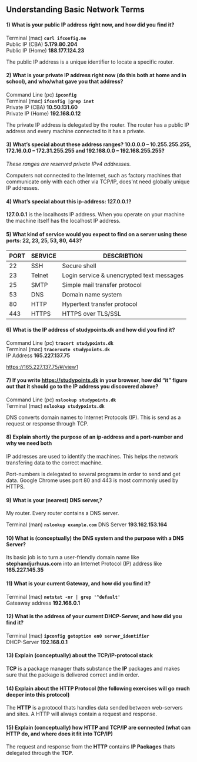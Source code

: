 ## Understanding Basic Network Terms

#### 1) What is your public IP address right now, and how did you find it?

Terminal (mac) **`curl ifconfig.me`**  
Public IP (CBA) **5.179.80.204**  
Public IP (Home) **188.177.124.23**

The public IP address is a unique identifier to locate a specific router.

#### 2) What is your private IP address right now (do this both at home and in school), and who/what gave you that address?

Command Line (pc) **```ipconfig```**  
Terminal (mac) **```ifconfig |grep inet```**  
Private IP (CBA) **10.50.131.60**  
Private IP (Home) **192.168.0.12**

The private IP address is delegated by the router. The router has a public IP address and every machine connected to it has a private.


#### 3) What’s special about these address ranges? 10.0.0.0 – 10.255.255.255, 172.16.0.0 – 172.31.255.255 and 192.168.0.0 – 192.168.255.255?

*These ranges are reserved private IPv4 addresses.* 

Computers not connected to the Internet, such as factory machines that communicate only with each other via TCP/IP, does'nt need globally unique IP addresses.

#### 4) What’s special about this ip-address: 127.0.0.1?

**127.0.0.1** is the localhosts IP address. When you operate on your machine the machine itself has the localhost IP address.

#### 5) What kind of service would you expect to find on a server using these ports: 22, 23, 25, 53, 80, 443?

| PORT | SERVICE | DESCRIBTION |
| - | - | - |
| 22 | SSH | Secure shell |
| 23 | Telnet | Login service & unencrypted text messages |
| 25 | SMTP | Simple mail transfer protocol |
| 53 | DNS | Domain name system |
| 80 | HTTP | Hypertext transfer protocol |
| 443 | HTTPS | HTTPS over TLS/SSL |

#### 6) What is the IP address of studypoints.dk and how did you find it?

Command Line (pc) **```tracert studypoints.dk```**  
Terminal (mac) **```traceroute studypoints.dk```**  
IP Address **165.227.137.75**

https://165.227.137.75/#/view1

#### 7) If you write https://studypoints.dk in your browser, how did “it” figure out that it should go to the IP address you discovered above?

Command Line (pc) **```nslookup studypoints.dk```**  
Terminal (mac) **```nslookup studypoints.dk```**

DNS converts domain names to Internet Protocols (IP). This is send as a request or response through TCP.

#### 8) Explain shortly the purpose of an ip-address and a port-number and why we need both

IP addresses are used to identify the machines. This helps the network transfering data to the correct machine. 

Port-numbers is delegated to several programs in order to send and get data. Google Chrome uses port 80 and 443 is most commonly used by HTTPS.

#### 9) What is your (nearest) DNS server,?

My router. Every router contains a DNS server.

Terminal (man) **`nslookup example.com`**
DNS Server **193.162.153.164**

#### 10) What is (conceptually) the DNS system and the purpose with a DNS Server?

Its basic job is to turn a user-friendly domain name like **stephandjurhuus.com** into an Internet Protocol (IP) address like **165.227.145.35**

#### 11) What is your current Gateway, and how did you find it?

Terminal (mac) **```netstat -nr | grep '^default'```**  
Gateaway address **192.168.0.1**

#### 12) What is the address of your current DHCP-Server, and how did you find it?

Terminal (mac) **```ipconfig getoption en0 server_identifier ```**  
DHCP-Server **192.168.0.1**

#### 13) Explain (conceptually) about the TCP/IP-protocol stack

**TCP** is a package manager thats substance the **IP** packages and makes sure that the package is delivered correct and in order. 

#### 14) Explain about the HTTP Protocol (the following exercises will go much deeper into this protocol)

The **HTTP** is a protocol thats handles data sended between web-servers and sites. A HTTP will always contain a request and response. 

#### 15) Explain (conceptually) how HTTP and TCP/IP are connected (what can HTTP do, and where does it fit into TCP/IP)

The request and response from the **HTTP** contains **IP Packages** thats delegated through the **TCP**.
